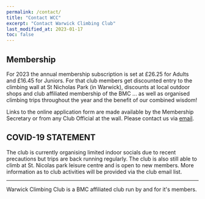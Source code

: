```yaml
---
permalink: /contact/
title: "Contact WCC"
excerpt: "Contact Warwick Climbing Club"
last_modified_at: 2023-01-17
toc: false
---
```


## Membership
For 2023 the annual membership subscription is set at £26.25 for Adults and £16.45 for Juniors. For that club members get discounted entry to the climbing wall at St Nicholas Park (in Warwick), discounts at local outdoor shops and club affiliated membership of the BMC ... as well as organised climbing trips throughout the year and the benefit of our combined wisdom!

Links to the online application form are made available by the Membership Secretary or from any Club Official at the wall. Please contact us via [email](mailto:membership@warwickclimbingclub.co.uk).

## COVID-19 STATEMENT
The club is currently organising limited indoor socials due to recent precautions but trips are back running regularly. The club is also still able to climb at St. Nicolas park leisure centre and is open to new members. More information as to club activities will be provided via the club email list.

---

Warwick Climbing Club is a BMC affiliated club run by and for it's members.
